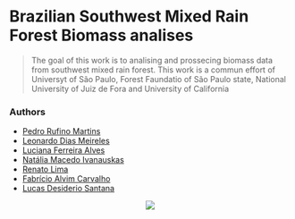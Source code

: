 
# Brazilian Southwest Mixed Rain Forest Biomass analises



> The goal of this work is to analising and prossecing biomass data from southwest mixed rain forest.
> This work is a commun effort of Universyt of São Paulo, Forest Faundatio of São Paulo state, National University of Juiz de Fora and University of California

### Authors

* [Pedro Rufino Martins](https://orcid.org/0000-0001-7852-1410) 
* [Leonardo Dias Meireles](https://orcid.org/0000-0001-5723-0593)
* [Luciana Ferreira Alves](https://orcid.org/0000-0002-8944-1851)
* [Natália Macedo Ivanauskas](https://search.scielo.org/?lang=en&q=au:IVANAUSKAS,+NATALIA+MACEDO)
* [Renato Lima]()
* [Fabrício Alvim Carvalho](https://orcid.org/0000-0001-7301-9448)
* [Lucas Desiderio Santana]() 


<!-- badges: start -->

<!-- badges: end -->

<div align="center">
  
![](https://conexaoplaneta.com.br/wp-content/uploads/2020/06/1_Floresta-com-arauc%C3%A1ria-Turvo-PR.jpg)
  
</div>

